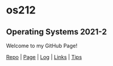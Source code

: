 # os212
## Operating Systems 2021-2
Welcome to my GitHub Page!

[Repo](https://github.com/billyvande/os212) | [Page](https://billyvande.github.io/os212/) | [Log](https://billyvande.github.io/os212/TXT/mylog.txt) |  [Links](https://billyvande.github.io/os212/LINKS/) | [Tips](https://billyvande.github.io/os212/TIPS/)
